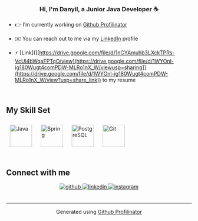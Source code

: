 ### <div align="center">Hi, I'm Danyil, a Junior Java Developer ☕</div>  
  

-  👉 I’m currently working on [Github Profilinator](https://github.com/DudnikDanyil/Storage)  
  

- ✉️ You can reach out to me via my [LinkedIn](https://www.linkedin.com/in/danyil-dudnik-53673b270/) profile  
  

- ⚡ [Link]([[https://drive.google.com/file/d/1nCYAmuhb3LXckTPRs-VcUl4bWqaFPTqO/view](https://drive.google.com/file/d/1WYOnl-ig180Wugt4comPDW-MLRo1nX_W/viewusp=sharing]](https://drive.google.com/file/d/1WYOnl-ig180Wugt4comPDW-MLRo1nX_W/view?usp=share_link)) to my resume  
  

<br/>  


## My Skill Set  





<div align="left">  
<a href="https://www.java.com/" target="_blank"><img style="margin: 10px" src="https://profilinator.rishav.dev/skills-assets/java-original-wordmark.svg" alt="Java" height="60" /></a>  
<a href="https://docs.spring.io/spring-framework/docs/3.0.x/reference/expressions.html#:~:text=The%20Spring%20Expression%20Language%20(SpEL,and%20basic%20string%20templating%20functionality." target="_blank"><img style="margin: 10px" src="https://profilinator.rishav.dev/skills-assets/springio-icon.svg" alt="Spring" height="60" /></a>  
<a href="https://www.postgresql.org/" target="_blank"><img style="margin: 10px" src="https://profilinator.rishav.dev/skills-assets/postgresql-original-wordmark.svg" alt="PostgreSQL" height="60" /></a>  
<a href="https://github.com/" target="_blank"><img style="margin: 10px" src="https://profilinator.rishav.dev/skills-assets/git-scm-icon.svg" alt="Git" height="60" /></a>  
</div>




<br/>  


## Connect with me  
<div align="center">
<a href="https://github.com/https://github.com/DudnikDanyil" target="_blank">
<img src=https://img.shields.io/badge/github-%2324292e.svg?&style=for-the-badge&logo=github&logoColor=white alt=github style="margin-bottom: 5px;" />
</a>
<a href="https://linkedin.com/in/https://www.linkedin.com/in/danyil-dudnik-53673b270/" target="_blank">
<img src=https://img.shields.io/badge/linkedin-%231E77B5.svg?&style=for-the-badge&logo=linkedin&logoColor=white alt=linkedin style="margin-bottom: 5px;" />
</a>
<a href="https://instagram.com/https://instagram.com/danskip2.0?igshid=YmMyMTA2M2Y=" target="_blank">
<img src=https://img.shields.io/badge/instagram-%23000000.svg?&style=for-the-badge&logo=instagram&logoColor=white alt=instagram style="margin-bottom: 5px;" />
</a>  
</div>  

<br />

----
<div align="center">Generated using <a href="https://profilinator.rishav.dev/" target="_blank">Github Profilinator</a></div>
